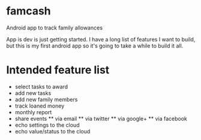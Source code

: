 famcash
=======

Android app to track family allowances

App is dev is just getting started. I have a long list of features I want to build, but this is my first android app so it's going to take a while to build it all. 

Intended feature list
=====================
* select tasks to award 
* add new tasks
* add new family members
* track loaned money
* monthly report
* share events
** via email
** via twitter
** via google+
** via facebook
* echo settings to the cloud
* echo value/status to the cloud
